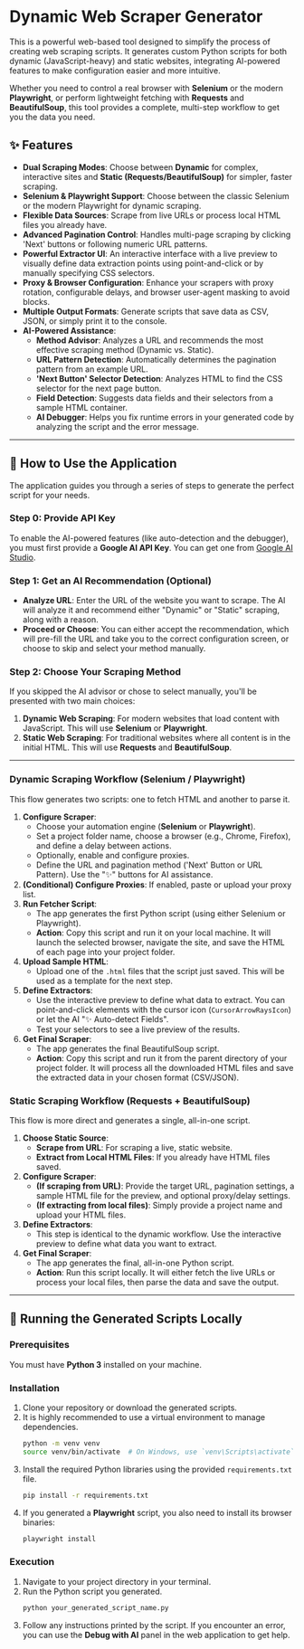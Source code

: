# Dynamic Web Scraper Generator

This is a powerful web-based tool designed to simplify the process of creating web scraping scripts. It generates custom Python scripts for both dynamic (JavaScript-heavy) and static websites, integrating AI-powered features to make configuration easier and more intuitive.

Whether you need to control a real browser with **Selenium** or the modern **Playwright**, or perform lightweight fetching with **Requests** and **BeautifulSoup**, this tool provides a complete, multi-step workflow to get you the data you need.

## ✨ Features

- **Dual Scraping Modes**: Choose between **Dynamic** for complex, interactive sites and **Static (Requests/BeautifulSoup)** for simpler, faster scraping.
- **Selenium & Playwright Support**: Choose between the classic Selenium or the modern Playwright for dynamic scraping.
- **Flexible Data Sources**: Scrape from live URLs or process local HTML files you already have.
- **Advanced Pagination Control**: Handles multi-page scraping by clicking 'Next' buttons or following numeric URL patterns.
- **Powerful Extractor UI**: An interactive interface with a live preview to visually define data extraction points using point-and-click or by manually specifying CSS selectors.
- **Proxy & Browser Configuration**: Enhance your scrapers with proxy rotation, configurable delays, and browser user-agent masking to avoid blocks.
- **Multiple Output Formats**: Generate scripts that save data as CSV, JSON, or simply print it to the console.
- **AI-Powered Assistance**:
    - **Method Advisor**: Analyzes a URL and recommends the most effective scraping method (Dynamic vs. Static).
    - **URL Pattern Detection**: Automatically determines the pagination pattern from an example URL.
    - **'Next Button' Selector Detection**: Analyzes HTML to find the CSS selector for the next page button.
    - **Field Detection**: Suggests data fields and their selectors from a sample HTML container.
    - **AI Debugger**: Helps you fix runtime errors in your generated code by analyzing the script and the error message.

---

## 🚀 How to Use the Application

The application guides you through a series of steps to generate the perfect script for your needs.

### Step 0: Provide API Key

To enable the AI-powered features (like auto-detection and the debugger), you must first provide a **Google AI API Key**. You can get one from [Google AI Studio](https://aistudio.google.com/app/apikey).

### Step 1: Get an AI Recommendation (Optional)

- **Analyze URL**: Enter the URL of the website you want to scrape. The AI will analyze it and recommend either "Dynamic" or "Static" scraping, along with a reason.
- **Proceed or Choose**: You can either accept the recommendation, which will pre-fill the URL and take you to the correct configuration screen, or choose to skip and select your method manually.

### Step 2: Choose Your Scraping Method

If you skipped the AI advisor or chose to select manually, you'll be presented with two main choices:

1.  **Dynamic Web Scraping**: For modern websites that load content with JavaScript. This will use **Selenium** or **Playwright**.
2.  **Static Web Scraping**: For traditional websites where all content is in the initial HTML. This will use **Requests** and **BeautifulSoup**.

---

### Dynamic Scraping Workflow (Selenium / Playwright)

This flow generates two scripts: one to fetch HTML and another to parse it.

1.  **Configure Scraper**:
    - Choose your automation engine (**Selenium** or **Playwright**).
    - Set a project folder name, choose a browser (e.g., Chrome, Firefox), and define a delay between actions.
    - Optionally, enable and configure proxies.
    - Define the URL and pagination method ('Next' Button or URL Pattern). Use the "✨" buttons for AI assistance.
2.  **(Conditional) Configure Proxies**: If enabled, paste or upload your proxy list.
3.  **Run Fetcher Script**:
    - The app generates the first Python script (using either Selenium or Playwright).
    - **Action**: Copy this script and run it on your local machine. It will launch the selected browser, navigate the site, and save the HTML of each page into your project folder.
4.  **Upload Sample HTML**:
    - Upload one of the `.html` files that the script just saved. This will be used as a template for the next step.
5.  **Define Extractors**:
    - Use the interactive preview to define what data to extract. You can point-and-click elements with the cursor icon (`CursorArrowRaysIcon`) or let the AI "✨ Auto-detect Fields".
    - Test your selectors to see a live preview of the results.
6.  **Get Final Scraper**:
    - The app generates the final BeautifulSoup script.
    - **Action**: Copy this script and run it from the parent directory of your project folder. It will process all the downloaded HTML files and save the extracted data in your chosen format (CSV/JSON).

### Static Scraping Workflow (Requests + BeautifulSoup)

This flow is more direct and generates a single, all-in-one script.

1.  **Choose Static Source**:
    - **Scrape from URL**: For scraping a live, static website.
    - **Extract from Local HTML Files**: If you already have HTML files saved.
2.  **Configure Scraper**:
    - **(If scraping from URL)**: Provide the target URL, pagination settings, a sample HTML file for the preview, and optional proxy/delay settings.
    - **(If extracting from local files)**: Simply provide a project name and upload your HTML files.
3.  **Define Extractors**:
    - This step is identical to the dynamic workflow. Use the interactive preview to define what data you want to extract.
4.  **Get Final Scraper**:
    - The app generates the final, all-in-one Python script.
    - **Action**: Run this script locally. It will either fetch the live URLs or process your local files, then parse the data and save the output.

---

## 🐍 Running the Generated Scripts Locally

### Prerequisites

You must have **Python 3** installed on your machine.

### Installation

1.  Clone your repository or download the generated scripts.
2.  It is highly recommended to use a virtual environment to manage dependencies.
    ```bash
    python -m venv venv
    source venv/bin/activate  # On Windows, use `venv\Scripts\activate`
    ```
3.  Install the required Python libraries using the provided `requirements.txt` file.
    ```bash
    pip install -r requirements.txt
    ```
4.  If you generated a **Playwright** script, you also need to install its browser binaries:
    ```bash
    playwright install
    ```

### Execution

1.  Navigate to your project directory in your terminal.
2.  Run the Python script you generated.
    ```bash
    python your_generated_script_name.py
    ```
3.  Follow any instructions printed by the script. If you encounter an error, you can use the **Debug with AI** panel in the web application to get help.
